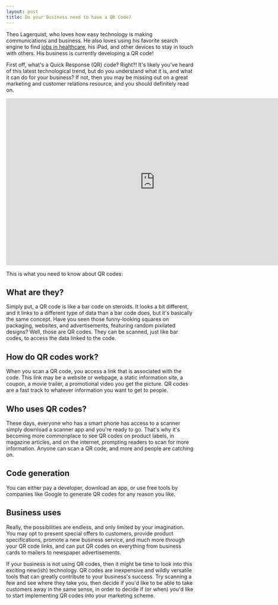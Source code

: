 ```yaml
---
layout: post
title: Do your Business need to have a QR Code?
---
```


Theo Lagerquist, who loves how easy technology is making communications and business. He also loves using his favorite search engine to find <a href="http://www.soliant.com/">jobs in healthcare</a>, his iPad, and other devices to stay in touch with others. His business is currently developing a QR code!

First off, what's a Quick Response (QR) code? Right?! It's likely you've heard of this latest technological trend, but do you understand what it is, and what it can do for your business? If not, then you may be missing out on a great marketing and customer relations resource, and you should definitely read on.

<iframe width="800" height="450" src="http://www.youtube.com/embed/B3lrcOhmp9g?hd=1" frameborder="0" allowfullscreen></iframe>

This is what you need to know about QR codes:

## What are they?

Simply put, a QR code is like a bar code on steroids. It looks a bit different, and it links to a different type of data than a bar code does, but it's basically the same concept. Have you seen those funny-looking squares on packaging, websites, and advertisements, featuring random pixilated designs? Well, those are QR codes. They can be scanned, just like bar codes, to access the data linked to the code.

## How do QR codes work?

When you scan a QR code, you access a link that is associated with the code. This link may be a website or webpage, a static information site, a coupon, a movie trailer, a promotional video you get the picture. QR codes are a fast track to whatever information you want to get to people.

## Who uses QR codes?

These days, everyone who has a smart phone has access to a scanner simply download a scanner app and you're ready to go. That's why it's becoming more commonplace to see QR codes on product labels, in magazine articles, and on the internet, prompting readers to scan for more information. Anyone can scan a QR code, and more and people are catching on.

## Code generation

You can either pay a developer, download an app, or use free tools by companies like Google to generate QR codes for any reason you like.

## Business uses

Really, the possibilities are endless, and only limited by your imagination. You may opt to present special offers to customers, provide product specifications, promote a new business service, and much more through your QR code links, and can put QR codes on everything from business cards to mailers to newspaper advertisements.

If your business is not using QR codes, then it might be time to look into this exciting new(ish) technology. QR codes are inexpensive and wildly versatile tools that can greatly contribute to your business's success. Try scanning a few and see where they take you, then decide if you'd like to be able to take customers away in the same sense, in order to decide if (or when) you'd like to start implementing QR codes into your marketing scheme.
